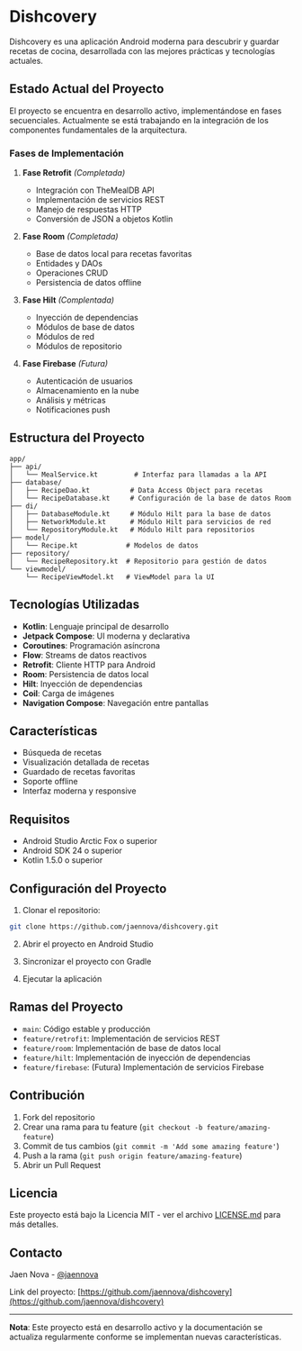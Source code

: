 # Dishcovery

Dishcovery es una aplicación Android moderna para descubrir y guardar recetas de cocina, desarrollada con las mejores prácticas y tecnologías actuales.

## Estado Actual del Proyecto

El proyecto se encuentra en desarrollo activo, implementándose en fases secuenciales. Actualmente se está trabajando en la integración de los componentes fundamentales de la arquitectura.

### Fases de Implementación

1. **Fase Retrofit** *(Completada)*
   - Integración con TheMealDB API
   - Implementación de servicios REST
   - Manejo de respuestas HTTP
   - Conversión de JSON a objetos Kotlin

2. **Fase Room** *(Completada)*
   - Base de datos local para recetas favoritas
   - Entidades y DAOs
   - Operaciones CRUD
   - Persistencia de datos offline

3. **Fase Hilt** *(Complentada)*
   - Inyección de dependencias
   - Módulos de base de datos
   - Módulos de red
   - Módulos de repositorio

4. **Fase Firebase** *(Futura)*
   - Autenticación de usuarios
   - Almacenamiento en la nube
   - Análisis y métricas
   - Notificaciones push

## Estructura del Proyecto

```
app/
├── api/
│   └── MealService.kt         # Interfaz para llamadas a la API
├── database/
│   ├── RecipeDao.kt          # Data Access Object para recetas
│   └── RecipeDatabase.kt     # Configuración de la base de datos Room
├── di/
│   ├── DatabaseModule.kt     # Módulo Hilt para la base de datos
│   ├── NetworkModule.kt      # Módulo Hilt para servicios de red
│   └── RepositoryModule.kt   # Módulo Hilt para repositorios
├── model/
│   └── Recipe.kt            # Modelos de datos
├── repository/
│   └── RecipeRepository.kt  # Repositorio para gestión de datos
└── viewmodel/
    └── RecipeViewModel.kt   # ViewModel para la UI
```

## Tecnologías Utilizadas

- **Kotlin**: Lenguaje principal de desarrollo
- **Jetpack Compose**: UI moderna y declarativa
- **Coroutines**: Programación asíncrona
- **Flow**: Streams de datos reactivos
- **Retrofit**: Cliente HTTP para Android
- **Room**: Persistencia de datos local
- **Hilt**: Inyección de dependencias
- **Coil**: Carga de imágenes
- **Navigation Compose**: Navegación entre pantallas

## Características

- Búsqueda de recetas
- Visualización detallada de recetas
- Guardado de recetas favoritas
- Soporte offline
- Interfaz moderna y responsive

## Requisitos

- Android Studio Arctic Fox o superior
- Android SDK 24 o superior
- Kotlin 1.5.0 o superior

## Configuración del Proyecto

1. Clonar el repositorio:
```bash
git clone https://github.com/jaennova/dishcovery.git
```

2. Abrir el proyecto en Android Studio

3. Sincronizar el proyecto con Gradle

4. Ejecutar la aplicación

## Ramas del Proyecto

- `main`: Código estable y producción
- `feature/retrofit`: Implementación de servicios REST
- `feature/room`: Implementación de base de datos local
- `feature/hilt`: Implementación de inyección de dependencias
- `feature/firebase`: (Futura) Implementación de servicios Firebase

## Contribución

1. Fork del repositorio
2. Crear una rama para tu feature (`git checkout -b feature/amazing-feature`)
3. Commit de tus cambios (`git commit -m 'Add some amazing feature'`)
4. Push a la rama (`git push origin feature/amazing-feature`)
5. Abrir un Pull Request

## Licencia

Este proyecto está bajo la Licencia MIT - ver el archivo [LICENSE.md](LICENSE.md) para más detalles.

## Contacto

Jaen Nova - [@jaennova](https://github.com/jaennova)

Link del proyecto: [https://github.com/jaennova/dishcovery](https://github.com/jaennova/dishcovery)

---

**Nota**: Este proyecto está en desarrollo activo y la documentación se actualiza regularmente conforme se implementan nuevas características.
